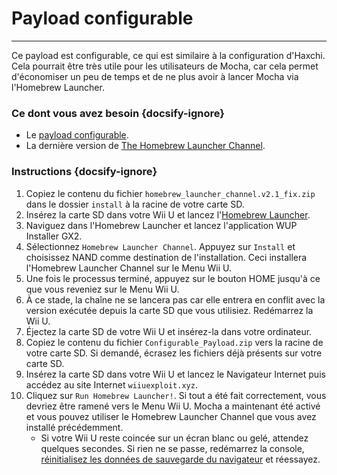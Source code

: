 # Payload configurable
---
Ce payload est configurable, ce qui est similaire à la configuration d'Haxchi. Cela pourrait être très utile pour les utilisateurs de Mocha, car cela permet d'économiser un peu de temps et de ne plus avoir à lancer Mocha via l'Homebrew Launcher.

### Ce dont vous avez besoin {docsify-ignore}

- Le <a href="docs/files/Configurable_Payload.zip" download>payload configurable</a>.
- La dernière version de [The Homebrew Launcher Channel](https://github.com/GaryOderNichts/homebrew_launcher/releases/tag/v2.1_fix).

### Instructions {docsify-ignore}

1. Copiez le contenu du fichier `homebrew_launcher_channel.v2.1_fix.zip` dans le dossier `install` à la racine de votre carte SD.
1. Insérez la carte SD dans votre Wii U et lancez l'[Homebrew Launcher](mocha/online-exploit/browser-exploit).
1. Naviguez dans l'Homebrew Launcher et lancez l'application WUP Installer GX2.
1. Sélectionnez `Homebrew Launcher Channel`. Appuyez sur `Install` et choisissez NAND comme destination de l'installation. Ceci installera l'Homebrew Launcher Channel sur le Menu Wii U.
1. Une fois le processus terminé, appuyez sur le bouton HOME jusqu'à ce que vous reveniez sur le Menu Wii U.
1. À ce stade, la chaîne ne se lancera pas car elle entrera en conflit avec la version exécutée depuis la carte SD que vous utilisiez. Redémarrez la Wii U.
1. Éjectez la carte SD de votre Wii U et insérez-la dans votre ordinateur.
1. Copiez le contenu du fichier `Configurable_Payload.zip` vers la racine de votre carte SD. Si demandé, écrasez les fichiers déjà présents sur votre carte SD.
1. Insérez la carte SD dans votre Wii U et lancez le Navigateur Internet puis accédez au site Internet `wiiuexploit.xyz`.
1. Cliquez sur `Run Homebrew Launcher!`. Si tout a été fait correctement, vous devriez être ramené vers le Menu Wii U. Mocha a maintenant été activé et vous pouvez utiliser le Homebrew Launcher Channel que vous avez installé précédemment.
    - Si votre Wii U reste coincée sur un écran blanc ou gelé, attendez quelques secondes. Si rien ne se passe, redémarrez la console, [réinitialisez les données de sauvegarde du navigateur](https://en-americas-support.nintendo.com/app/answers/detail/a_id/1507/~/how-to-delete-the-internet-browser-history) et réessayez.
